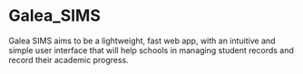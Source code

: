 # Galea_SIMS
Galea SIMS aims to be a lightweight, fast web app, with an intuitive and simple user interface that will help schools in managing student records and record their academic progress.
